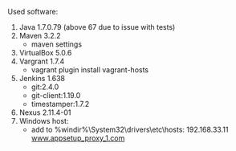 Used software:
1. Java 1.7.0.79 (above 67 due to issue with tests)
2. Maven 3.2.2
	* maven settings
3. VirtualBox 5.0.6
4. Vargrant 1.7.4
	* vagrant plugin install vagrant-hosts
5. Jenkins 1.638
	* git:2.4.0
	* git-client:1.19.0
	* timestamper:1.7.2
6. Nexus 2.11.4-01
7. Windows host:
	* add to %windir%\System32\drivers\etc\hosts: 192.168.33.11 www.appsetup_proxy_1.com